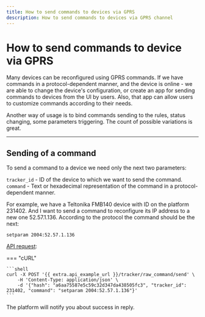```yaml
---
title: How to send commands to devices via GPRS
description: How to send commands to devices via GPRS channel
---
```


# How to send commands to device via GPRS

Many devices can be reconfigured using GPRS commands. If we have commands in a protocol-dependent manner, 
and the device is online - we are able to change the device's configuration, or create an app for sending commands to 
devices from the UI by users. Also, that app can allow users to customize commands according to their needs.

Another way of usage is to bind commands sending to the rules, status changing, some parameters triggering. The count of
possible variations is great.

***

## Sending of a command

To send a command to a device we need only the next two parameters:

`tracker_id` - ID of the device to which we want to send the command.
`command` - Text or hexadecimal representation of the command in a protocol-dependent manner.

For example, we have a Teltonika FMB140 device with ID on the platform 231402. And I want to send a command to reconfigure
its IP address to a new one 52.57.1.136. According to the protocol the command should be the next:

`setparam 2004:52.57.1.136`

[API request](../resources/tracking/tracker/index.md#raw_commandsend):

=== "cURL"

    ```shell
    curl -X POST '{{ extra.api_example_url }}/tracker/raw_command/send' \
        -H 'Content-Type: application/json' \
        -d '{"hash": "a6aa75587e5c59c32d347da438505fc3", "tracker_id": 231402, "command": "setparam 2004:52.57.1.136"}'
    ```

The platform will notify you about success in reply.

